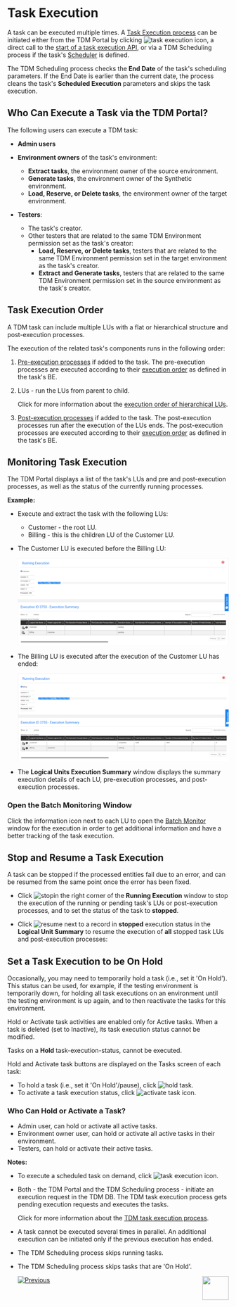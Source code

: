 # Task Execution

A task can be executed multiple times. A [Task Execution process](/articles/TDM/tdm_architecture/03_task_execution_processes.md) can be initiated either from the TDM Portal by clicking ![task execution icon](images/execute_task_icon.png), a direct call to the [start of a task execution API](/articles/TDM/tdm_gui/TDM_Task_Execution_Flows_APIs/04_execute_task_API.md), or via a TDM Scheduling process if the task's [Scheduler](22_task_execution_timing_tab.md) is defined.

The TDM Scheduling process checks the **End Date** of the task's scheduling parameters. If the End Date is earlier than the current date, the process cleans the task's **Scheduled Execution** parameters and skips the task execution. 

## Who Can Execute a Task via the TDM Portal?

The following users can execute a TDM task:

- **Admin users**
- **Environment owners** of the task's environment:
  - **Extract tasks**, the environment owner of the source environment.
  - **Generate tasks**, the environment owner of the Synthetic environment.
  - **Load, Reserve, or Delete tasks**, the environment owner of the target environment.

- **Testers**:
  - The task's creator.
  - Other testers that are related to the same TDM Environment permission set as the task's creator:
    - **Load, Reserve, or Delete tasks**, testers that are related to the same TDM Environment permission set in the target environment as the task's creator.
    - **Extract and Generate tasks**, testers that are related to the same TDM Environment permission set in the source environment as the task's creator. 

## Task Execution Order

A TDM task can include multiple LUs with a flat or hierarchical structure and post-execution processes.

The execution of the related task's components runs in the following order:

1. [Pre-execution processes](21_task_pre_and_post_execution_processes.md) if added to the task. The pre-execution processes are executed according to their [execution order](04_tdm_gui_business_entity_window.md#pre-and-post-execution-processes-tabs) as defined in the task's BE. 

2. LUs - run the LUs from parent to child.  

   Click for more information about the [execution order of hierarchical LUs](/articles/TDM/tdm_overview/03_business_entity_overview.md#task-execution-of-hierarchical-business-entities).

3. [Post-execution processes](21_task_pre_and_post_execution_processes.md) if added to the task. The post-execution processes run after the execution of the LUs ends. The post-execution processes are executed according to their [execution order](04_tdm_gui_business_entity_window.md#pre-and-post-execution-processes-tabs) as defined in the task's BE. 

## Monitoring Task Execution

The TDM Portal displays a list of the task's LUs and pre and post-execution processes, as well as the status of the currently running processes.


**Example:**

- Execute and extract the task with the following LUs:
  - Customer - the root LU.
  - Billing - this is the children LU of the Customer LU.

- The Customer LU is executed before the Billing LU:

  ![monitor execution](images/extract_task_execution_monitor.png)

- The Billing LU is executed after the execution of the Customer LU has ended:

  ![monitor execution](images/extract_task_execution_monitor_2.png)

- The **Logical Units Execution Summary** window displays the summary execution details of each LU, pre-execution processes, and post-execution processes.



###  Open the Batch Monitoring Window

Click the information icon next to each LU to open the [Batch Monitor](/articles/20_jobs_and_batch_services/18_batch_monitor.md) window for the execution in order to get additional information and have a better tracking of the task execution. 

## Stop and Resume a Task Execution

A task can be stopped if the processed entities fail due to an error, and can be resumed from the same point once the error has been fixed.  

- Click ![stop](images/stop_execution_icon.png)in the right corner of the **Running Execution** window to stop the execution of the running or pending task's LUs or post-execution processes, and to set the status of the task to **stopped**.

- Click ![resume](images/resume_execution_icon.png) next to a record in **stopped** execution status in the **Logical Unit Summary** to resume the execution of **all** stopped task LUs and post-execution processes:

  

## Set a Task Execution to be On Hold

Occasionally, you may need to temporarily hold a task (i.e., set it 'On Hold'). This status can be used, for example, if the testing environment is temporarily down, for holding all task executions on an environment until the testing environment is up again, and to then reactivate the tasks for this environment.

Hold or Activate task activities are enabled only for Active tasks. When a task is deleted (set to Inactive), its task execution status cannot be modified.

Tasks on a **Hold** task-execution-status, cannot be executed.  

Hold and Activate task buttons are displayed on the Tasks screen of each task:

- To hold a task (i.e., set it 'On Hold'/pause), click ![hold task](images/hold_task_icon.png).
- To activate a task execution status, click ![activate task icon](images/activate_onhold_task_icon.png).

### Who Can Hold or Activate a Task?

- Admin user, can hold or activate all active tasks.
- Environment owner user, can hold or activate all active tasks in their environment.
- Testers, can hold or activate their active tasks.



**Notes:**

- To execute a scheduled task on demand, click ![task execution icon](images/execute_task_icon.png). 

- Both - the TDM Portal and the TDM Scheduling process - initiate an execution request in the TDM DB. The TDM task execution process gets pending execution requests and executes the tasks.

  Click for more information about the [TDM task execution process](/articles/TDM/tdm_architecture/03_task_execution_processes.md).

- A task cannot be executed several times in parallel. An additional execution can be initiated only if the previous execution has ended.

- The TDM Scheduling process skips running tasks.

- The TDM Scheduling process skips tasks that are 'On Hold'.



  [![Previous](/articles/images/Previous.png)](25_task_tdmdb_tables.md)[<img align="right" width="60" height="54" src="/articles/images/Next.png">](27_task_execution_history.md)

